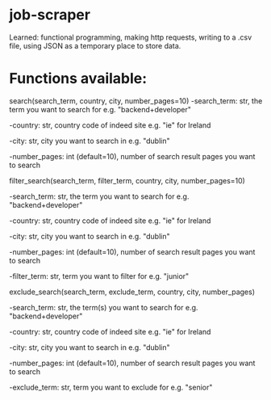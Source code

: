 # job-scraper
Learned: functional programming, making http requests, writing to a .csv file, using JSON as a temporary place to store data.

# Functions available:

search(search_term, country, city, number_pages=10)
-search_term: str, the term you want to search for e.g. "backend+developer"

-country: str, country code of indeed site e.g. "ie" for Ireland

-city: str, city you want to search in e.g. "dublin"

-number_pages: int (default=10), number of search result pages you want to search

filter_search(search_term, filter_term, country, city, number_pages=10)

-search_term: str, the term you want to search for e.g. "backend+developer"

-country: str, country code of indeed site e.g. "ie" for Ireland

-city: str, city you want to search in e.g. "dublin"

-number_pages: int (default=10), number of search result pages you want to search

-filter_term: str, term you want to filter for e.g. "junior"

exclude_search(search_term, exclude_term, country, city, number_pages)

-search_term: str, the term(s) you want to search for e.g. "backend+developer"

-country: str, country code of indeed site e.g. "ie" for Ireland

-city: str, city you want to search in e.g. "dublin"

-number_pages: int (default=10), number of search result pages you want to search

-exclude_term: str, term you want to exclude for e.g. "senior"
